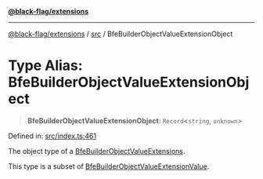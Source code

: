[**@black-flag/extensions**](../../README.md)

***

[@black-flag/extensions](../../README.md) / [src](../README.md) / BfeBuilderObjectValueExtensionObject

# Type Alias: BfeBuilderObjectValueExtensionObject

> **BfeBuilderObjectValueExtensionObject**: `Record`\<`string`, `unknown`\>

Defined in: [src/index.ts:461](https://github.com/Xunnamius/black-flag-extensions/blob/a33a5cac259d02354ae51b73a38791b29225ca19/src/index.ts#L461)

The object type of a [BfeBuilderObjectValueExtensions](BfeBuilderObjectValueExtensions.md).

This type is a subset of [BfeBuilderObjectValueExtensionValue](BfeBuilderObjectValueExtensionValue.md).
